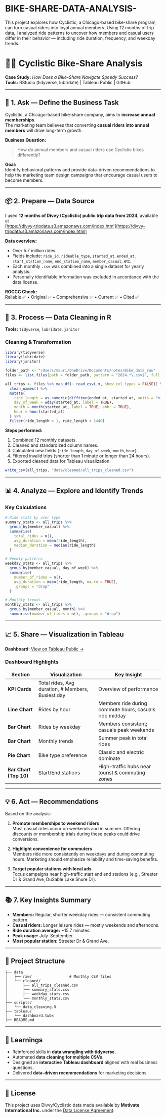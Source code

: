 # BIKE-SHARE-DATA-ANALYSIS-
This project explores how Cyclistic, a Chicago-based bike-share program, can turn casual riders into loyal annual members. Using 12 months of trip data, I analyzed ride patterns to uncover how members and casual users differ in their behavior — including ride duration, frequency, and weekday trends.

# 🚴‍♀️ Cyclistic Bike-Share Analysis  
**Case Study:** *How Does a Bike-Share Navigate Speedy Success?*  
**Tools:** RStudio (tidyverse, lubridate) | Tableau Public | GitHub  

---

## 🧭 1. Ask — Define the Business Task
Cyclistic, a Chicago-based bike-share company, aims to **increase annual memberships**.  
The marketing team believes that converting **casual riders into annual members** will drive long-term growth.  

**Business Question:**  
> How do annual members and casual riders use Cyclistic bikes differently?

**Goal:**  
Identify behavioral patterns and provide data-driven recommendations to help the marketing team design campaigns that encourage casual users to become members.

---

## 📦 2. Prepare — Data Source
I used **12 months of Divvy (Cyclistic) public trip data from 2024**, available at  
[https://divvy-tripdata.s3.amazonaws.com/index.html](https://divvy-tripdata.s3.amazonaws.com/index.html)

**Data overview:**
- Over 5.7 million rides  
- Fields include: `ride_id`, `rideable_type`, `started_at`, `ended_at`, `start_station_name`, `end_station_name`, `member_casual`, etc.  
- Each monthly `.csv` was combined into a single dataset for yearly analysis.  
- Personally identifiable information was excluded in accordance with the data license.

**ROCCC Check:**  
Reliable ✅ • Original ✅ • Comprehensive ✅ • Current ✅ • Cited ✅  

---

## 🧹 3. Process — Data Cleaning in R
**Tools:** `tidyverse`, `lubridate`, `janitor`  

### Cleaning & Transformation
```r
library(tidyverse)
library(lubridate)
library(janitor)

folder_path <- "/Users/mauri/OneDrive/Documents/notes/Bike_data_raw"
files <- list.files(path = folder_path, pattern = "2024.*\.csv$", full.names = TRUE)

all_trips <- files %>% map_df(~ read_csv(.x, show_col_types = FALSE)) %>%
  clean_names() %>%
  mutate(
    ride_length = as.numeric(difftime(ended_at, started_at, units = "mins")),
    day_of_week = wday(started_at, label = TRUE),
    month = month(started_at, label = TRUE, abbr = TRUE),
    hour = hour(started_at)
  ) %>%
  filter(ride_length > 1, ride_length < 1440)
```

**Steps performed:**
1. Combined 12 monthly datasets.  
2. Cleaned and standardized column names.  
3. Calculated new fields (`ride_length`, `day_of_week`, `month`, `hour`).  
4. Filtered invalid trips (shorter than 1 minute or longer than 24 hours).  
5. Exported cleaned data for Tableau visualization.

```r
write_csv(all_trips, "data/cleaned/all_trips_cleaned.csv")
```

---

## 📊 4. Analyze — Explore and Identify Trends

### Key Calculations
```r
# Ride stats by user type
summary_stats <- all_trips %>%
  group_by(member_casual) %>%
  summarise(
    total_rides = n(),
    avg_duration = mean(ride_length),
    median_duration = median(ride_length)
  )

# Weekly patterns
weekday_stats <- all_trips %>%
  group_by(member_casual, day_of_week) %>%
  summarise(
    number_of_rides = n(),
    avg_duration = mean(ride_length, na.rm = TRUE),
    .groups = "drop"
  )

# Monthly trends
monthly_stats <- all_trips %>%
  group_by(member_casual, month) %>%
  summarise(number_of_rides = n(), .groups = "drop")
```

---

## 📈 5. Share — Visualization in Tableau  
**Dashboard:** [View on Tableau Public →](https://public.tableau.com/app/profile/mauri.yuliana.sanchez.uribe/viz/BIKESHAREDASHBOARD/Dashboard1)

### Dashboard Highlights  
| Section | Visualization | Key Insight |
|----------|----------------|--------------|
| **KPI Cards** | Total rides, Avg duration, # Members, Busiest day | Overview of performance |
| **Line Chart** | Rides by hour | Members ride during commute hours; casuals ride midday |
| **Bar Chart** | Rides by weekday | Members consistent; casuals peak weekends |
| **Bar Chart** | Monthly trends | Summer peak in total rides |
| **Pie Chart** | Bike type preference | Classic and electric dominate |
| **Bar Chart (Top 10)** | Start/End stations | High-traffic hubs near tourist & commuting zones |

---

## 💡 6. Act — Recommendations
Based on the analysis:

1. **Promote memberships to weekend riders**  
   Most casual rides occur on weekends and in summer. Offering discounts or membership trials during these peaks could drive conversions.

2. **Highlight convenience for commuters**  
   Members ride more consistently on weekdays and during commuting hours. Marketing should emphasize reliability and time-saving benefits.

3. **Target popular stations with local ads**  
   Focus campaigns near high-traffic start and end stations (e.g., Streeter Dr & Grand Ave, DuSable Lake Shore Dr).

---

## 📚 7. Key Insights Summary
- **Members:** Regular, shorter weekday rides — consistent commuting pattern.  
- **Casual riders:** Longer leisure rides — mostly weekends and afternoons.  
- **Ride duration average:** ~15.7 minutes.  
- **Peak usage:** July–September.  
- **Most popular station:** Streeter Dr & Grand Ave.  

---

## 💾 Project Structure
```
├── data
│   ├── raw/                 # Monthly CSV files
│   └── cleaned/
│       ├── all_trips_cleaned.csv
│       ├── summary_stats.csv
│       ├── weekday_stats.csv
│       └── monthly_stats.csv
├── scripts/
│   └── data_cleaning.R
├── tableau/
│   └── dashboard.twbx
├── README.md
```

---

## 🧠 Learnings
- Reinforced skills in **data wrangling with tidyverse**.  
- Automated **data cleaning for multiple CSVs**.  
- Designed an **interactive Tableau dashboard** aligned with real business questions.  
- Delivered **data-driven recommendations** for marketing decisions.

---

## 📎 License
This project uses Divvy/Cyclistic data made available by **Motivate International Inc.** under the [Data License Agreement](https://www.divvybikes.com/data-license-agreement).
